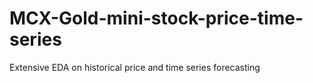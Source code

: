 # MCX-Gold-mini-stock-price-time-series
Extensive EDA on historical price and time series forecasting
